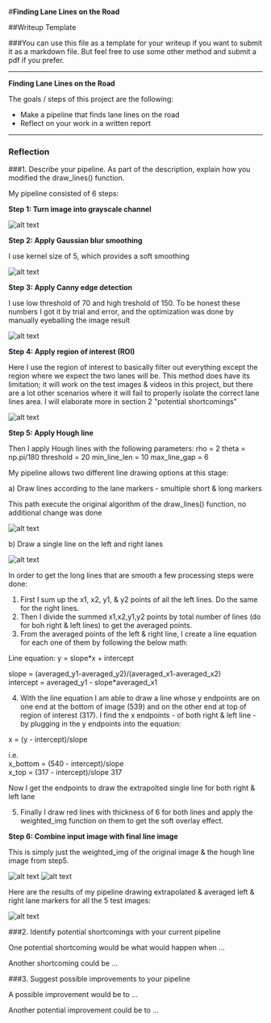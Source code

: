 #**Finding Lane Lines on the Road** 

##Writeup Template

###You can use this file as a template for your writeup if you want to submit it as a markdown file. But feel free to use some other method and submit a pdf if you prefer.

---

**Finding Lane Lines on the Road**

The goals / steps of this project are the following:
* Make a pipeline that finds lane lines on the road
* Reflect on your work in a written report


[//]: # (Image References)

[image1]: ./examples/grayscale.jpg "Grayscale"
[pipeline1]: ./pipeline_images/step1_gray.jpg "Grayscale pipeline"
[pipeline2]: ./pipeline_images/step2_gaussian.jpg "Gaussian pipeline"
[pipeline3]: ./pipeline_images/step3_canny.jpg "Canny pipeline"
[pipeline4]: ./pipeline_images/step4_roi.jpg "ROI pipeline"
[pipeline5a]: ./pipeline_images/step5a_hough_original.jpg "Hough original pipeline"
[pipeline5b]: ./pipeline_images/step5b_hough_straight_lines.jpg "Hough straight lines pipeline"
[pipeline6a]: ./pipeline_images/step6a_combined.jpg "Combined a pipeline"
[pipeline6b]: ./pipeline_images/step6b_combined.jpg "Combined b pipeline"
[annotated0]: ./annotated_images/annotated0.jpg "annotated"
---

### Reflection

###1. Describe your pipeline. As part of the description, explain how you modified the draw_lines() function.

My pipeline consisted of 6 steps:

**Step 1: Turn image into grayscale channel**

![alt text][pipeline1]

**Step 2: Apply Gaussian blur smoothing**

I use kernel size of 5, which provides a soft smoothing

![alt text][pipeline2]

**Step 3: Apply Canny edge detection**

I use low threshold of 70 and high treshold of 150. To be honest these numbers I got it by trial and error, and the optimization was done by manually eyeballing the image result

![alt text][pipeline3]

**Step 4: Apply region of interest (ROI)**

Here I use the region of interest to basically filter out everything except the region where we expect the two lanes will be. This method does have its limitation; it will work on the test images & videos in this project, but there are a lot other scenarios where it will fail to properly isolate the correct lane lines area. I will elaborate more in section 2 "potential shortcomings"

![alt text][pipeline4]

**Step 5: Apply Hough line** 

Then I apply Hough lines with the following parameters:
    rho          = 2
    theta        = np.pi/180
    threshold    = 20
    min_line_len = 10
    max_line_gap = 6
    
My pipeline allows two different line drawing options at this stage:

a) Draw lines according to the lane markers - smultiple short & long markers

This path execute the original algorithm of the draw_lines() function, no additional change was done

![alt text][pipeline5a]

b) Draw a single line on the left and right lanes

![alt text][pipeline5b]

In order to get the long lines that are smooth a few processing steps were done:

1. First I sum up the x1, x2, y1, & y2 points of all the left lines. Do the same for the right lines.
2. Then I divide the summed x1,x2,y1,y2 points by total number of lines (do for boh right & left lines) to get the averaged points.
3. From the averaged points of the left & right line, I create a line equation for each one of them by following the below math:

  Line equation: 
  y = slope*x + intercept

  slope = (averaged_y1-averaged_y2)/(averaged_x1-averaged_x2)</br>
  intercept = averaged_y1 - slope*averaged_x1

4. With the line equation I am able to draw a line whose y endpoints are on one end at the bottom of image (539) and on the other end at top of region of interest (317). I find the x endpoints - of both right & left line - by plugging in the y endpoints into the equation:

  x = (y - intercept)/slope
  
  i.e.</br>
  x_bottom = (540 - intercept)/slope</br> 
  x_top = (317 - intercept)/slope 317

  Now I get the endpoints to draw the extrapolted single line for both right & left lane

5. Finally I draw red lines with thickness of 6 for both lines and apply the weighted_img function on them to get the soft overlay effect.


**Step 6: Combine input image with final line image**

This is simply just the weighted_img of the original image & the hough line image from step5.


![alt text][pipeline6a] ![alt text][pipeline6b]

Here are the results of my pipeline drawing extrapolated & averaged left & right lane markers for all the 5 test images:

![alt text][annotated0]

###2. Identify potential shortcomings with your current pipeline


One potential shortcoming would be what would happen when ... 

Another shortcoming could be ...


###3. Suggest possible improvements to your pipeline

A possible improvement would be to ...

Another potential improvement could be to ...
